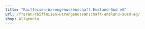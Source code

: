 ```yaml
---
title: "Raiffeisen-Warengenossenschaft Emsland-Süd eG"
url: /freren/raiffeisen-warengenossenschaft-emsland-sued-eg/
shop: Allgemein
---
```

